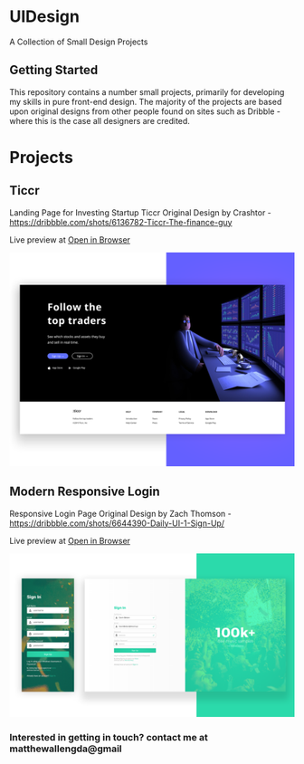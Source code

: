 # UIDesign
A Collection of Small Design Projects

## Getting Started

This repository contains a number small projects, primarily for developing my skills in pure front-end design. The majority of the projects are based upon original designs from other people found on sites such as Dribble - where this is the case all designers are credited.

# Projects

##  Ticcr
Landing Page for Investing Startup Ticcr
Original Design by Crashtor - https://dribbble.com/shots/6136782-Ticcr-The-finance-guy

Live preview at [Open in Browser](https://htmlpreview.github.io/?https://raw.githubusercontent.com/imMatt/UIDesign/master/Ticcr/index.html)

![Ticcr UI Design](https://raw.githubusercontent.com/imMatt/UIDesign/master/Ticcr/screenshot.png "Ticcr UI Design")


## Modern Responsive Login
Responsive Login Page
Original Design by Zach Thomson - https://dribbble.com/shots/6644390-Daily-UI-1-Sign-Up/

Live preview at [Open in Browser](https://htmlpreview.github.io/?https://raw.githubusercontent.com/imMatt/UIDesign/master/SplitAuth/login.html)

![Modern Responsive Login](https://raw.githubusercontent.com/imMatt/UIDesign/master/SplitAuth/screenshot.png "Modern Responsive Login")

### Interested in getting in touch? contact me at matthewallengda@gmail
